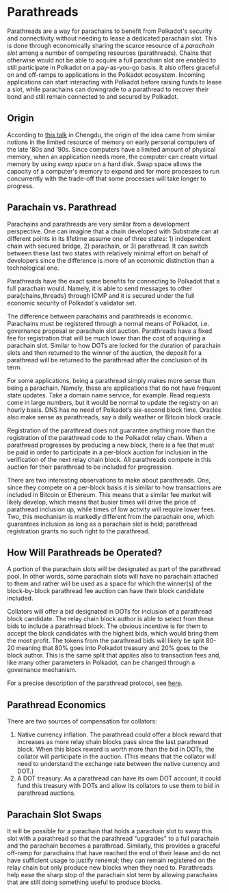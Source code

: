# Parathreads

Parathreads are a way for parachains to benefit from Polkadot's security and connectivity without needing to lease a dedicated parachain slot. This is done through economically sharing the scarce resource of a _parachain slot_ among a number of competing resources (parathreads). Chains that otherwise would not be able to acquire a full parachain slot are enabled to still participate in Polkadot on a pay-as-you-go basis. It also offers graceful on and off-ramps to applications in the Polkadot ecosystem. Incoming applications can start interacting with Polkadot before raising funds to lease a slot, while parachains can downgrade to a parathread to recover their bond and still remain connected to and secured by Polkadot.

## Origin

According to [this talk](https://v.douyu.com/show/a4Jj7llO5q47Dk01) in Chengdu, the origin of the idea came from similar notions in the limited resource of memory on early personal computers of the late '80s and '90s. Since computers have a limited amount of physical memory, when an application needs more, the computer can create virtual memory by using _swap space_ on a hard disk. Swap space allows the capacity of a computer's memory to expand and for more processes to run concurrently with the trade-off that some processes will take longer to progress.

## Parachain vs. Parathread

Parachains and parathreads are very similar from a development perspective. One can imagine that a chain developed with Substrate can at different points in its lifetime assume one of three states: 1) independent chain with secured bridge, 2) parachain, or 3) parathread. It can switch between these last two states with relatively minimal effort on behalf of developers since the difference is more of an economic distinction than a technological one.

Parathreads have the exact same benefits for connecting to Polkadot that a full parachain would. Namely, it is able to send messages to other para{chains,threads} through ICMP and it is secured under the full economic security of Polkadot's validator set. 

The difference between parachains and parathreads is economic. Parachains must be registered through a normal means of Polkadot, i.e. governance proposal or parachain slot auction. Parathreads have a fixed fee for registration that will be much lower than the cost of acquiring a parachain slot. Similar to how DOTs are locked for the duration of parachain slots and then returned to the winner of the auction, the deposit for a parathread will be returned to the parathread after the conclusion of its term.

For some applications, being a parathread simply makes more sense than being a parachain. Namely, these are applications that do not have frequent state updates. Take a domain name service, for example. Read requests come in large numbers, but it would be normal to update the registry on an hourly basis. DNS has no need of Polkadot’s six-second block time. Oracles also make sense as parathreads, say a daily weather or Bitcoin block oracle.

Registration of the parathread does not guarantee anything more than the registration of the parathread code to the Polkadot relay chain. When a parathread progresses by producing a new block, there is a fee that must be paid in order to participate in a per-block auction for inclusion in the verification of the next relay chain block. All parathreads compete in this auction for their parathread to be included for progression. 

There are two interesting observations to make about parathreads. One, since they compete on a per-block basis it is similar to how transactions are included in Bitcoin or Ethereum. This means that a similar fee market will likely develop, which means that busier times will drive the price of parathread inclusion up, while times of low activity will require lower fees. Two, this mechanism is markedly different from the parachain one, which guarantees inclusion as long as a parachain slot is held; parathread registration grants no such right to the parathread.

## How Will Parathreads be Operated?

A portion of the parachain slots will be designated as part of the parathread pool. In other words, some parachain slots will have no parachain attached to them and rather will be used as a space for which the winner(s) of the block-by-block parathread fee auction can have their block candidate included. 

Collators will offer a bid designated in DOTs for inclusion of a parathread block candidate. The relay chain block author is able to select from these bids to include a parathread block. The obvious incentive is for them to accept the block candidates with the highest bids, which would bring them the most profit. The tokens from the parathread bids will likely be split 80-20 meaning that 80% goes into Polkadot treasury and 20% goes to the block author. This is the same split that applies also to transaction fees and, like many other parameters in Polkadot, can be changed through a governance mechanism.

For a precise description of the parathread protocol, see [here](https://hackmd.io/UcOOzoyDR9WJpQBZICtg3Q?both#Parathread-Protocol).

## Parathread Economics

There are two sources of compensation for collators:

1. Native currency inflation. The parathread could offer a block reward that increases as more relay chain blocks pass since the last parathread block. When this block reward is worth more than the bid in DOTs, the collator will participate in the auction. (This means that the collator will need to understand the exchange rate between the native currency and DOT.)
2. A DOT treasury. As a parathread can have its own DOT account, it could fund this treasury with DOTs and allow its collators to use them to bid in parathread auctions.

## Parachain Slot Swaps

It will be possible for a parachain that holds a parachain slot to swap this slot with a parathread so that the parathread "upgrades" to a full parachain and the parachain becomes a parathread. Similarly, this provides a graceful off-ramp for parachains that have reached the end of their lease and do not have sufficient usage to justify renewal; they can remain registered on the relay chain but only produce new blocks when they need to. Parathreads help ease the sharp stop of the parachain slot term by allowing parachains that are still doing something useful to produce blocks.
